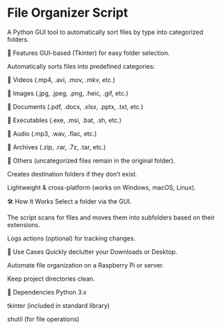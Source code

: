 # File Organizer Script

A Python GUI tool to automatically sort files by type into categorized folders.

📌 Features
GUI-based (Tkinter) for easy folder selection.

Automatically sorts files into predefined categories:

📁 Videos (.mp4, .avi, .mov, .mkv, etc.)

📁 Images (.jpg, .jpeg, .png, .heic, .gif, etc.)

📁 Documents (.pdf, .docx, .xlsx, .pptx, .txt, etc.)

📁 Executables (.exe, .msi, .bat, .sh, etc.)

📁 Audio (.mp3, .wav, .flac, etc.)

📁 Archives (.zip, .rar, .7z, .tar, etc.)

📁 Others (uncategorized files remain in the original folder).

Creates destination folders if they don’t exist.

Lightweight & cross-platform (works on Windows, macOS, Linux).

🛠️ How It Works
Select a folder via the GUI.

The script scans for files and moves them into subfolders based on their extensions.

Logs actions (optional) for tracking changes.

🚀 Use Cases
Quickly declutter your Downloads or Desktop.

Automate file organization on a Raspberry Pi or server.

Keep project directories clean.

🔧 Dependencies
Python 3.x

tkinter (included in standard library)

shutil (for file operations)
